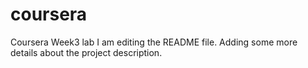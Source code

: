 # coursera
Coursera Week3 lab
I am editing the README file. Adding some more details about the project description.
